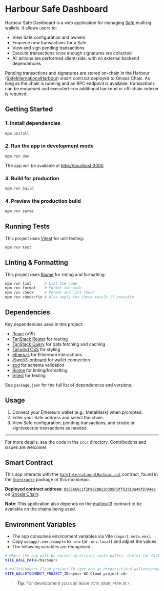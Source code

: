 # Harbour Safe Dashboard

Harbour Safe Dashboard is a web application for managing [Safe](https://safe.global/) multisig wallets. It allows users to:

- View Safe configuration and owners
- Enqueue new transactions for a Safe
- View and sign pending transactions
- Execute transactions once enough signatures are collected
- All actions are performed client-side, with no external backend dependencies

Pending transactions and signatures are stored on-chain in the Harbour ([SafeInternationalHarbour](../contracts/src/SafeInternationalHarbour.sol)) smart contract deployed to Gnosis Chain. As long as the chain is running and an RPC endpoint is available, transactions can be enqueued and executed—no additional backend or off-chain indexer is required.

## Getting Started

### 1. Install dependencies

```bash
npm install
```

### 2. Run the app in development mode

```bash
npm run dev
```

The app will be available at [http://localhost:3000](http://localhost:3000).

### 3. Build for production

```bash
npm run build
```

### 4. Preview the production build

```bash
npm run serve
```

## Running Tests

This project uses [Vitest](https://vitest.dev/) for unit testing:

```bash
npm run test
```

## Linting & Formatting

This project uses [Biome](https://biomejs.dev/) for linting and formatting:

```bash
npm run lint      # Lint the code
npm run format    # Format the code
npm run check     # Format and lint check
npm run check:fix # Also apply the check result if possible.
```

## Dependencies

Key dependencies used in this project:

- [React](https://react.dev/) (v19)
- [TanStack Router](https://tanstack.com/router) for routing
- [TanStack Query](https://tanstack.com/query) for data fetching and caching
- [Tailwind CSS](https://tailwindcss.com/) for styling
- [ethers.js](https://docs.ethers.org/) for Ethereum interactions
- [@web3-onboard](https://onboard.blocknative.com/) for wallet connection
- [zod](https://zod.dev/) for schema validation
- [Biome](https://biomejs.dev/) for linting/formatting
- [Vitest](https://vitest.dev/) for testing

See `package.json` for the full list of dependencies and versions.

## Usage

1. Connect your Ethereum wallet (e.g., MetaMask) when prompted.
2. Enter your Safe address and select the chain.
3. View Safe configuration, pending transactions, and create or sign/execute transactions as needed.

---

For more details, see the code in the `src/` directory. Contributions and issues are welcome!

## Smart Contract

This app interacts with the [`SafeInternationalHarbour.sol`](../contracts/src/SafeInternationalHarbour.sol) contract, found in the [`@contracts`](../contracts) package of this monorepo.

**Deployed contract address:** [`0x5E669c1f2F9629B22dd05FBff63313a49f87D4e6`](https://gnosisscan.io/address/0x5E669c1f2F9629B22dd05FBff63313a49f87D4e6) on [Gnosis Chain](https://gnosisscan.io/).

**Note:** This application also depends on the [multicall3](https://github.com/mds1/multicall) contract to be available on the chains being used.

## Environment Variables

- The app consumes environment variables via Vite (`import.meta.env`).
- Copy `webapp/.env.example` to `.env` (or `.env.local`) and adjust the values.
- The following variables are recognised:

```bash
# Where the app will be served (prefixing route paths). Useful for GitHub Pages
VITE_BASE_PATH=/harbour/

# WalletConnect Cloud project ID (get one at https://cloud.walletconnect.com)
VITE_WALLETCONNECT_PROJECT_ID=<your WC Cloud project-id>
```

> **Tip**: For development you can leave `VITE_BASE_PATH` at `/`.

